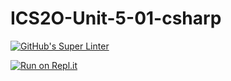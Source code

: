 # ICS2O-Unit-5-01-csharp

[![GitHub's Super Linter](https://github.com/Johanna-liu16/ICS2O-Unit-5-01-csharp/workflows/GitHub's%20Super%20Linter/badge.svg)](https://github.com/Johanna-liu16/ICS2O-Unit-5-01-csharp/actions)

[![Run on Repl.it](https://repl.it/badge/github/Johanna-liu16/ICS2O-Unit-5-01-csharp)](https://repl.it/github/Johanna-liu16/ICS2O-Unit-5-01-csharp)
